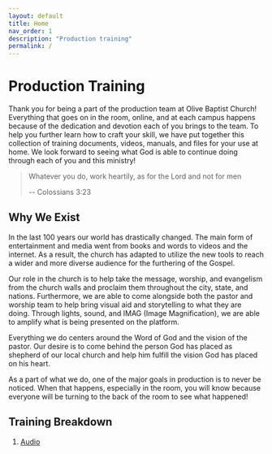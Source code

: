 ```yaml
---
layout: default
title: Home
nav_order: 1
description: "Production training"
permalink: /
---
```

# Production Training

Thank you for being a part of the production team at Olive Baptist Church! Everything that goes on in the room, online, and at each campus happens because of the dedication and devotion each of you brings to the team. To help you further learn how to craft your skill, we have put together this collection of training documents, videos, manuals, and files for your use at home. We look forward to seeing what God is able to continue doing through each of you and this ministry!

> Whatever you do, work heartily, as for the Lord and not for men
>
> -- Colossians 3:23

## Why We Exist

In the last 100 years our world has drastically changed. The main form of entertainment and media went from books and words to videos and the internet. As a result, the church has adapted to utilize the new tools to reach a wider and more diverse audience for the furthering of the Gospel.

Our role in the church is to help take the message, worship, and evangelism from the church walls and proclaim them throughout the city, state, and nations. Furthermore, we are able to come alongside both the pastor and worship team to help bring visual aid and storytelling to what they are doing. Through lights, sound, and IMAG (Image Magnification), we are able to amplify what is being presented on the platform.

Everything we do centers around the Word of God and the vision of the pastor. Our desire is to come behind the person God has placed as shepherd of our local church and help him fulfill the vision God has placed on his heart.

As a part of what we do, one of the major goals in production is to never be noticed. When that happens, especially in the room, you will know because everyone will be turning to the back of the room to see what happened!

## Training Breakdown

1. [Audio](./audio/index.md)
